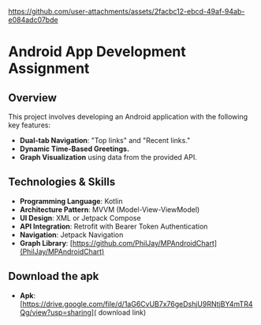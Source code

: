 
https://github.com/user-attachments/assets/2facbc12-ebcd-49af-94ab-e084adc07bde

# Android App Development Assignment

## Overview

This project involves developing an Android application with the following key features:

- **Dual-tab Navigation**: "Top links" and "Recent links."
- **Dynamic Time-Based Greetings.**
- **Graph Visualization** using data from the provided API.

## Technologies & Skills

- **Programming Language**: Kotlin
- **Architecture Pattern**: MVVM (Model-View-ViewModel)
- **UI Design**: XML or Jetpack Compose
- **API Integration**: Retrofit with Bearer Token Authentication
- **Navigation**: Jetpack Navigation
- **Graph Library**: [https://github.com/PhilJay/MPAndroidChart](PhilJay/MPAndroidChart)

## Download the apk
- **Apk**: [https://drive.google.com/file/d/1aG6CvUB7x76geDshjU9RNtjBY4mTR4Qg/view?usp=sharing]( download link)
